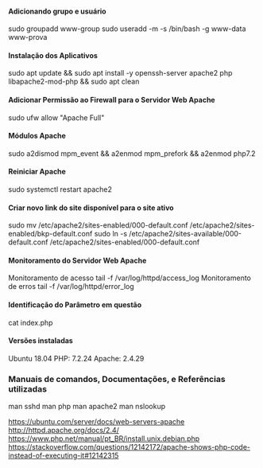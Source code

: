 #### Adicionando grupo e usuário

sudo groupadd www-group
sudo useradd -m -s /bin/bash -g www-data www-prova


#### Instalação dos Aplicativos

sudo apt update && sudo apt install -y openssh-server apache2 php libapache2-mod-php && sudo apt clean

#### Adicionar Permissão ao Firewall para o Servidor Web Apache

sudo ufw allow "Apache Full"

#### Módulos Apache

sudo a2dismod mpm_event && a2enmod mpm_prefork &&  a2enmod php7.2

#### Reiniciar Apache

sudo systemctl restart apache2

#### Criar novo link do site disponível para o site ativo

sudo mv /etc/apache2/sites-enabled/000-default.conf /etc/apache2/sites-enabled/bkp-default.conf
sudo ln -s /etc/apache2/sites-available/000-default.conf /etc/apache2/sites-enabled/000-default.conf


#### Monitoramento do Servidor Web Apache

Monitoramento de acesso
tail -f /var/log/httpd/access_log
Monitoramento de erros
tail -f /var/log/httpd/error_log

#### Identificação do Parâmetro em questão
cat index.php


#### Versões instaladas

Ubuntu 18.04
PHP: 7.2.24
Apache: 2.4.29

### Manuais de comandos, Documentações, e Referências utilizadas

man sshd
man php
man apache2
man nslookup

https://ubuntu.com/server/docs/web-servers-apache
http://httpd.apache.org/docs/2.4/
https://www.php.net/manual/pt_BR/install.unix.debian.php
https://stackoverflow.com/questions/12142172/apache-shows-php-code-instead-of-executing-it#12142315

